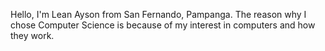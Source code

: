 Hello, I'm Lean Ayson from San Fernando, Pampanga. 
The reason why I chose Computer Science is because of
my interest in computers and how they work.